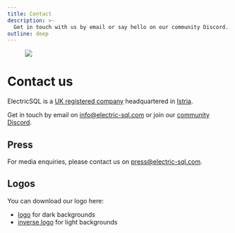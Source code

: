 ```yaml
---
title: Contact
description: >-
  Get in touch with us by email or say hello on our community Discord.
outline: deep
---
```


<figure class="page-image">
  <a href="/img/about/vizinada.lg.jpg" className="no-visual">
    <img src="/img/about/vizinada.jpg" />
  </a>
</figure>

# Contact us

ElectricSQL is a [UK registered company](https://find-and-update.company-information.service.gov.uk/company/13573370) headquartered in [Istria](https://www.istra.hr/en/explore-istria).

Get in touch by email on [info@electric-sql.com](mailto:info@electric-sql.com) or join our [community Discord](https://discord.electric-sql.com).

## Press

For media enquiries, please contact us on [press@electric-sql.com](mailto:press@electric-sql.com).

## Logos

You can download our logo here:

- [logo](/img/identity/logo.svg) for dark backgrounds
- [inverse logo](/img/identity/logo.inverse.svg) for light backgrounds
